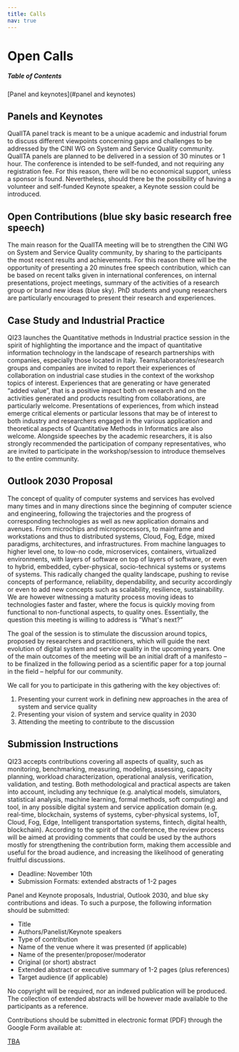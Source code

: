 ```yaml
---
title: Calls
nav: true
---
```


# Open Calls

##### Table of Contents  
[Panel and keynotes](#panel and keynotes)   

## Panels and Keynotes

QualITA panel track is meant to be a unique academic and industrial forum to discuss different viewpoints concerning 
gaps and challenges to be addressed by the CINI WG on System and Service Quality community.  QualITA panels are planned to be delivered 
in a session of 30 minutes or 1 hour. The conference is intended to be self-funded, and not requiring any registration fee. 
For this reason, there will be no economical support, unless a sponsor is found. Nevertheless, should there be the possibility 
of having a volunteer and self-funded Keynote speaker, a Keynote session could be introduced.

## Open Contributions (blue sky basic research free speech)

The main reason for the QualITA meeting will be to strengthen the CINI WG on System and Service Quality community, 
by sharing to the participants the most recent results and achievements. For this reason there will be the opportunity of 
presenting a 20 minutes free speech contribution, which can be based on recent talks given in international conferences, 
on internal presentations, project meetings, summary of the activities of a research group or brand new ideas (blue sky). 
PhD students and young researchers are particularly encouraged to present their research and experiences. 

## Case Study and Industrial Practice

QI23 launches the Quantitative methods in Industrial practice session in the spirit of highlighting the importance and the impact of quantitative information technology in the landscape of research partnerships with companies, especially those located in Italy. Teams/laboratories/research groups and companies are invited to report their experiences of collaboration on industrial case studies in the context of the workshop topics of interest. Experiences that are generating or have generated “added value”, that is a positive impact both on research and on the activities generated and products resulting from collaborations, are particularly welcome. Presentations of experiences, from which instead emerge critical elements or particular lessons that may be of interest to both industry and researchers engaged in the various application and theoretical aspects of Quantitative Methods in Informatics are also welcome. Alongside speeches by the academic researchers, it is also strongly recommended the participation of company representatives, who are invited to participate in the workshop/session to introduce themselves to the entire community.

## Outlook 2030 Proposal

The concept of quality of computer systems and services has evolved many times and in many directions since the beginning of computer science and engineering, following the trajectories and the progress of corresponding technologies as well as new application domains and avenues. From microchips and microprocessors, to mainframe and workstations and thus to distributed systems, Cloud, Fog, Edge, mixed paradigms, architectures, and infrastructures. From machine languages to higher level one, to low-no code, microservices, containers, virtualized environments, with layers of software on top of layers of software, or even to hybrid, embedded, cyber-physical, socio-technical systems or systems of systems. This radically changed the quality landscape, pushing to revise concepts of performance, reliability, dependability, and security accordingly or even to add new concepts such as scalability, resilience, sustainability.
We are however witnessing a maturity process moving ideas to technologies faster and faster, where the focus is quickly moving from functional to non-functional aspects, to quality ones. 
Essentially, the question this meeting is willing to address is “What's next?”

The goal of the session is to stimulate the discussion around topics, proposed by researchers and practitioners, which will guide the next evolution of digital system and service quality in the upcoming years. One of the main outcomes of the meeting will be an initial draft of a manifesto – to be finalized in the following period as a scientific paper for a top journal in the field – helpful for our community.

We call for you to participate in this gathering with the key objectives of:

1. Presenting your current work in defining new approaches in the area of system and service quality
2. Presenting your vision of system and service quality in 2030
3. Attending the meeting to contribute to the discussion

## Submission Instructions

QI23 accepts contributions covering all aspects of quality, such as monitoring, benchmarking, measuring, modeling, assessing, capacity planning, workload characterization, operational analysis, verification, validation, and testing. Both methodological and practical aspects are taken into account, including any technique (e.g. analytical models, simulators, statistical analysis, machine learning, formal methods, soft computing) and tool, in any possible digital system and service application domain (e.g. real-time, blockchain, systems of systems, cyber-physical systems, IoT, Cloud, Fog, Edge, Intelligent transportation systems, fintech, digital health, blockchain).
According to the spirit of the conference, the review process will be aimed at providing comments that could be used by the authors mostly for strengthening the contribution form, making them accessible and useful for the broad audience, and increasing the likelihood of generating fruitful discussions. 

- Deadline: November 10th
- Submission Formats: extended abstracts of 1-2 pages


Panel and Keynote proposals, Industrial, Outlook 2030, and blue sky contributions and ideas.
To such a purpose, the following information should be submitted:

- Title
- Authors/Panelist/Keynote speakers
- Type of contribution
- Name of the venue where it was presented (if applicable)
- Name of the presenter/proposer/moderator
- Original (or short) abstract
- Extended abstract or executive summary of 1-2 pages (plus references)
- Target audience (if applicable)

No copyright will be required, nor an indexed publication will be produced. The collection of extended abstracts will be however made available to the participants as a reference.


Contributions should be submitted in electronic format (PDF) through the Google Form available at:

[TBA]()

